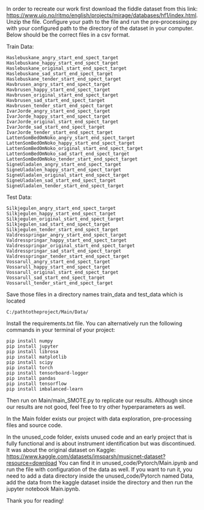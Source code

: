 In order to recreate our work first download the fiddle dataset from this link: https://www.uio.no/ritmo/english/projects/mirage/databases/hf1/index.html. Unzip the file. Configure your path to the file
 and run the pre-processing.py with your configured path to the directory of the dataset in your computer. Below should be the correct files in a csv format.


Train Data:
```
Haslebuskane_angry_start_end_spect_target
Haslebuskane_happy_start_end_spect_target
Haslebuskane_original_start_end_spect_target
Haslebuskane_sad_start_end_spect_target
Haslebuskane_tender_start_end_spect_target
Havbrusen_angry_start_end_spect_target
Havbrusen_happy_start_end_spect_target
Havbrusen_original_start_end_spect_target
Havbrusen_sad_start_end_spect_target
Havbrusen_tender_start_end_spect_target
IvarJorde_angry_start_end_spect_target
IvarJorde_happy_start_end_spect_target
IvarJorde_original_start_end_spect_target
IvarJorde_sad_start_end_spect_target
IvarJorde_tender_start_end_spect_target
LattenSomBedOmNoko_angry_start_end_spect_target
LattenSomBedOmNoko_happy_start_end_spect_target
LattenSomBedOmNoko_original_start_end_spect_target
LattenSomBedOmNoko_sad_start_end_spect_target
LattenSomBedOmNoko_tender_start_end_spect_target
SigneUladalen_angry_start_end_spect_target
SigneUladalen_happy_start_end_spect_target
SigneUladalen_original_start_end_spect_target
SigneUladalen_sad_start_end_spect_target
SigneUladalen_tender_start_end_spect_target
```

Test Data:
```
Silkjegulen_angry_start_end_spect_target
Silkjegulen_happy_start_end_spect_target
Silkjegulen_original_start_end_spect_target
Silkjegulen_sad_start_end_spect_target
Silkjegulen_tender_start_end_spect_target
Valdresspringar_angry_start_end_spect_target
Valdresspringar_happy_start_end_spect_target
Valdresspringar_original_start_end_spect_target
Valdresspringar_sad_start_end_spect_target
Valdresspringar_tender_start_end_spect_target
Vossarull_angry_start_end_spect_target
Vossarull_happy_start_end_spect_target
Vossarull_original_start_end_spect_target
Vossarull_sad_start_end_spect_target
Vossarull_tender_start_end_spect_target
```

Save those files in a directory names train_data and test_data which is located  

```
C:/pathtotheproject/Main/Data/
```

Install the requirements.txt file. You can alternatively run the following commands in your terminal of your project:
```
pip install numpy
pip install jupyter
pip install librosa
pip install matplotlib
pip install scipy
pip install torch
pip install tensorboard-logger
pip install pandas
pip install tensorflow
pip install imbalanced-learn
```
Then run on Main/main_SMOTE.py to replicate our results. Although since our results are not good, feel free to try other hyperparameters as well.

In the Main folder exists our project with data exploration, pre-processing files and source code.

In the unused_code folder, exists unused code and an early project that is fully functional and is about instrument identification but was discontinued. It was about the original dataset on Kaggle: https://www.kaggle.com/datasets/imsparsh/musicnet-dataset?resource=download
You can find it in unused_code/Pytorch/Main.ipynb and run the file with configuration of the data as well. If you want to run it, you need to add a data directory inside the unused_code/Pytorch named Data, add the data from the kaggle dataset inside the directory and then run the jupyter notebook Main.ipynb. 

Thank you for reading!
